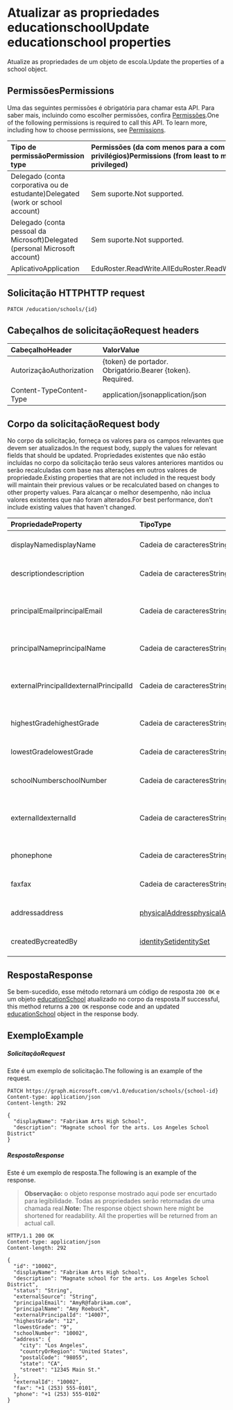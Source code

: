 # <a name="update-educationschool-properties"></a><span data-ttu-id="950bb-101">Atualizar as propriedades educationschool</span><span class="sxs-lookup"><span data-stu-id="950bb-101">Update educationschool properties</span></span>

<span data-ttu-id="950bb-102">Atualize as propriedades de um objeto de escola.</span><span class="sxs-lookup"><span data-stu-id="950bb-102">Update the properties of a school object.</span></span>

## <a name="permissions"></a><span data-ttu-id="950bb-103">Permissões</span><span class="sxs-lookup"><span data-stu-id="950bb-103">Permissions</span></span>
<span data-ttu-id="950bb-p101">Uma das seguintes permissões é obrigatória para chamar esta API. Para saber mais, incluindo como escolher permissões, confira [Permissões](../../../concepts/permissions_reference.md).</span><span class="sxs-lookup"><span data-stu-id="950bb-p101">One of the following permissions is required to call this API. To learn more, including how to choose permissions, see [Permissions](../../../concepts/permissions_reference.md).</span></span>

|<span data-ttu-id="950bb-106">Tipo de permissão</span><span class="sxs-lookup"><span data-stu-id="950bb-106">Permission type</span></span>      | <span data-ttu-id="950bb-107">Permissões (da com menos para a com mais privilégios)</span><span class="sxs-lookup"><span data-stu-id="950bb-107">Permissions (from least to most privileged)</span></span>              |
|:--------------------|:---------------------------------------------------------|
|<span data-ttu-id="950bb-108">Delegado (conta corporativa ou de estudante)</span><span class="sxs-lookup"><span data-stu-id="950bb-108">Delegated (work or school account)</span></span> |  <span data-ttu-id="950bb-109">Sem suporte.</span><span class="sxs-lookup"><span data-stu-id="950bb-109">Not supported.</span></span>  |
|<span data-ttu-id="950bb-110">Delegado (conta pessoal da Microsoft)</span><span class="sxs-lookup"><span data-stu-id="950bb-110">Delegated (personal Microsoft account)</span></span> |  <span data-ttu-id="950bb-111">Sem suporte.</span><span class="sxs-lookup"><span data-stu-id="950bb-111">Not supported.</span></span>  |
|<span data-ttu-id="950bb-112">Aplicativo</span><span class="sxs-lookup"><span data-stu-id="950bb-112">Application</span></span> | <span data-ttu-id="950bb-113">EduRoster.ReadWrite.All</span><span class="sxs-lookup"><span data-stu-id="950bb-113">EduRoster.ReadWrite.All</span></span> |

## <a name="http-request"></a><span data-ttu-id="950bb-114">Solicitação HTTP</span><span class="sxs-lookup"><span data-stu-id="950bb-114">HTTP request</span></span>
<!-- { "blockType": "ignored" } -->
```http
PATCH /education/schools/{id}
```
## <a name="request-headers"></a><span data-ttu-id="950bb-115">Cabeçalhos de solicitação</span><span class="sxs-lookup"><span data-stu-id="950bb-115">Request headers</span></span>
| <span data-ttu-id="950bb-116">Cabeçalho</span><span class="sxs-lookup"><span data-stu-id="950bb-116">Header</span></span>       | <span data-ttu-id="950bb-117">Valor</span><span class="sxs-lookup"><span data-stu-id="950bb-117">Value</span></span> |
|:---------------|:--------|
| <span data-ttu-id="950bb-118">Autorização</span><span class="sxs-lookup"><span data-stu-id="950bb-118">Authorization</span></span>  | <span data-ttu-id="950bb-p102">{token} de portador. Obrigatório.</span><span class="sxs-lookup"><span data-stu-id="950bb-p102">Bearer {token}. Required.</span></span>  |
| <span data-ttu-id="950bb-121">Content-Type</span><span class="sxs-lookup"><span data-stu-id="950bb-121">Content-Type</span></span>  | <span data-ttu-id="950bb-122">application/json</span><span class="sxs-lookup"><span data-stu-id="950bb-122">application/json</span></span>  |

## <a name="request-body"></a><span data-ttu-id="950bb-123">Corpo da solicitação</span><span class="sxs-lookup"><span data-stu-id="950bb-123">Request body</span></span>
<span data-ttu-id="950bb-124">No corpo da solicitação, forneça os valores para os campos relevantes que devem ser atualizados.</span><span class="sxs-lookup"><span data-stu-id="950bb-124">In the request body, supply the values for relevant fields that should be updated.</span></span> <span data-ttu-id="950bb-125">Propriedades existentes que não estão incluídas no corpo da solicitação terão seus valores anteriores mantidos ou serão recalculadas com base nas alterações em outros valores de propriedade.</span><span class="sxs-lookup"><span data-stu-id="950bb-125">Existing properties that are not included in the request body will maintain their previous values or be recalculated based on changes to other property values.</span></span> <span data-ttu-id="950bb-126">Para alcançar o melhor desempenho, não inclua valores existentes que não foram alterados.</span><span class="sxs-lookup"><span data-stu-id="950bb-126">For best performance, don't include existing values that haven't changed.</span></span>

| <span data-ttu-id="950bb-127">Propriedade</span><span class="sxs-lookup"><span data-stu-id="950bb-127">Property</span></span>     | <span data-ttu-id="950bb-128">Tipo</span><span class="sxs-lookup"><span data-stu-id="950bb-128">Type</span></span>   |<span data-ttu-id="950bb-129">Descrição</span><span class="sxs-lookup"><span data-stu-id="950bb-129">Description</span></span>|
|:---------------|:--------|:----------|
|<span data-ttu-id="950bb-130">displayName</span><span class="sxs-lookup"><span data-stu-id="950bb-130">displayName</span></span>| <span data-ttu-id="950bb-131">Cadeia de caracteres</span><span class="sxs-lookup"><span data-stu-id="950bb-131">String</span></span>| <span data-ttu-id="950bb-132">Nome de exibição da escola</span><span class="sxs-lookup"><span data-stu-id="950bb-132">Display name of the school</span></span>| 
|<span data-ttu-id="950bb-133">description</span><span class="sxs-lookup"><span data-stu-id="950bb-133">description</span></span>| <span data-ttu-id="950bb-134">Cadeia de caracteres</span><span class="sxs-lookup"><span data-stu-id="950bb-134">String</span></span> | <span data-ttu-id="950bb-135">Descrição da escola</span><span class="sxs-lookup"><span data-stu-id="950bb-135">Description of the school</span></span>| 
|<span data-ttu-id="950bb-136">principalEmail</span><span class="sxs-lookup"><span data-stu-id="950bb-136">principalEmail</span></span>| <span data-ttu-id="950bb-137">Cadeia de caracteres</span><span class="sxs-lookup"><span data-stu-id="950bb-137">String</span></span>| <span data-ttu-id="950bb-138">Endereço de email da entidade de segurança</span><span class="sxs-lookup"><span data-stu-id="950bb-138">Email address of the principal</span></span>|
|<span data-ttu-id="950bb-139">principalName</span><span class="sxs-lookup"><span data-stu-id="950bb-139">principalName</span></span>| <span data-ttu-id="950bb-140">Cadeia de caracteres</span><span class="sxs-lookup"><span data-stu-id="950bb-140">String</span></span> | <span data-ttu-id="950bb-141">Nome da entidade de segurança</span><span class="sxs-lookup"><span data-stu-id="950bb-141">Name of the principal</span></span>|
|<span data-ttu-id="950bb-142">externalPrincipalId</span><span class="sxs-lookup"><span data-stu-id="950bb-142">externalPrincipalId</span></span>| <span data-ttu-id="950bb-143">Cadeia de caracteres</span><span class="sxs-lookup"><span data-stu-id="950bb-143">String</span></span> | <span data-ttu-id="950bb-144">ID da entidade de segurança no sistema de sincronização.</span><span class="sxs-lookup"><span data-stu-id="950bb-144">Id of principal in syncing system.</span></span> |
|<span data-ttu-id="950bb-145">highestGrade</span><span class="sxs-lookup"><span data-stu-id="950bb-145">highestGrade</span></span>|<span data-ttu-id="950bb-146">Cadeia de caracteres</span><span class="sxs-lookup"><span data-stu-id="950bb-146">String</span></span>| <span data-ttu-id="950bb-147">Ensino de nível mais alto.</span><span class="sxs-lookup"><span data-stu-id="950bb-147">Highest grade taught.</span></span> |
|<span data-ttu-id="950bb-148">lowestGrade</span><span class="sxs-lookup"><span data-stu-id="950bb-148">lowestGrade</span></span>|<span data-ttu-id="950bb-149">Cadeia de caracteres</span><span class="sxs-lookup"><span data-stu-id="950bb-149">String</span></span>| <span data-ttu-id="950bb-150">Ensino de nível mais baixo.</span><span class="sxs-lookup"><span data-stu-id="950bb-150">Lowest grade taught.</span></span> |
|<span data-ttu-id="950bb-151">schoolNumber</span><span class="sxs-lookup"><span data-stu-id="950bb-151">schoolNumber</span></span>|<span data-ttu-id="950bb-152">Cadeia de caracteres</span><span class="sxs-lookup"><span data-stu-id="950bb-152">String</span></span>| <span data-ttu-id="950bb-153">Número da escola.</span><span class="sxs-lookup"><span data-stu-id="950bb-153">School Number.</span></span>|
|<span data-ttu-id="950bb-154">externalId</span><span class="sxs-lookup"><span data-stu-id="950bb-154">externalId</span></span>|<span data-ttu-id="950bb-155">Cadeia de caracteres</span><span class="sxs-lookup"><span data-stu-id="950bb-155">String</span></span>| <span data-ttu-id="950bb-156">ID da escola no sistema de sincronização.</span><span class="sxs-lookup"><span data-stu-id="950bb-156">Id of school in syncing system.</span></span> |
|<span data-ttu-id="950bb-157">phone</span><span class="sxs-lookup"><span data-stu-id="950bb-157">phone</span></span>|<span data-ttu-id="950bb-158">Cadeia de caracteres</span><span class="sxs-lookup"><span data-stu-id="950bb-158">String</span></span>| <span data-ttu-id="950bb-159">Número de telefone da escola.</span><span class="sxs-lookup"><span data-stu-id="950bb-159">Phone number of school.</span></span> |
|<span data-ttu-id="950bb-160">fax</span><span class="sxs-lookup"><span data-stu-id="950bb-160">fax</span></span>|<span data-ttu-id="950bb-161">Cadeia de caracteres</span><span class="sxs-lookup"><span data-stu-id="950bb-161">String</span></span>| <span data-ttu-id="950bb-162">Número de fax da escola.</span><span class="sxs-lookup"><span data-stu-id="950bb-162">Fax number of school.</span></span> |
|<span data-ttu-id="950bb-163">address</span><span class="sxs-lookup"><span data-stu-id="950bb-163">address</span></span>|[<span data-ttu-id="950bb-164">physicalAddress</span><span class="sxs-lookup"><span data-stu-id="950bb-164">physicalAddress</span></span>](../resources/physicaladdress.md)| <span data-ttu-id="950bb-165">Endereço da escola.</span><span class="sxs-lookup"><span data-stu-id="950bb-165">Address of the School.</span></span>|
|<span data-ttu-id="950bb-166">createdBy</span><span class="sxs-lookup"><span data-stu-id="950bb-166">createdBy</span></span>|[<span data-ttu-id="950bb-167">identitySet</span><span class="sxs-lookup"><span data-stu-id="950bb-167">identitySet</span></span>](../resources/identityset.md)|<span data-ttu-id="950bb-168">Entidade que criou a escola.</span><span class="sxs-lookup"><span data-stu-id="950bb-168">Entity who created the school.</span></span>|

## <a name="response"></a><span data-ttu-id="950bb-169">Resposta</span><span class="sxs-lookup"><span data-stu-id="950bb-169">Response</span></span>
<span data-ttu-id="950bb-170">Se bem-sucedido, esse método retornará um código de resposta `200 OK` e um objeto [educationSchool](../resources/educationschool.md) atualizado no corpo da resposta.</span><span class="sxs-lookup"><span data-stu-id="950bb-170">If successful, this method returns a `200 OK` response code and an updated [educationSchool](../resources/educationschool.md) object in the response body.</span></span>
## <a name="example"></a><span data-ttu-id="950bb-171">Exemplo</span><span class="sxs-lookup"><span data-stu-id="950bb-171">Example</span></span>
##### <a name="request"></a><span data-ttu-id="950bb-172">Solicitação</span><span class="sxs-lookup"><span data-stu-id="950bb-172">Request</span></span>
<span data-ttu-id="950bb-173">Este é um exemplo de solicitação.</span><span class="sxs-lookup"><span data-stu-id="950bb-173">The following is an example of the request.</span></span>
<!-- {
  "blockType": "request",
  "name": "update_educationschool"
}-->
```http
PATCH https://graph.microsoft.com/v1.0/education/schools/{school-id}
Content-type: application/json
Content-length: 292

{
  "displayName": "Fabrikam Arts High School",
  "description": "Magnate school for the arts. Los Angeles School District"
}
```
##### <a name="response"></a><span data-ttu-id="950bb-174">Resposta</span><span class="sxs-lookup"><span data-stu-id="950bb-174">Response</span></span>
<span data-ttu-id="950bb-175">Este é um exemplo de resposta.</span><span class="sxs-lookup"><span data-stu-id="950bb-175">The following is an example of the response.</span></span> 

><span data-ttu-id="950bb-p104">**Observação:** o objeto response mostrado aqui pode ser encurtado para legibilidade. Todas as propriedades serão retornadas de uma chamada real.</span><span class="sxs-lookup"><span data-stu-id="950bb-p104">**Note:** The response object shown here might be shortened for readability. All the properties will be returned from an actual call.</span></span>

<!-- {
  "blockType": "response",
  "truncated": true,
  "@odata.type": "microsoft.graph.educationSchool"
} -->
```http
HTTP/1.1 200 OK
Content-type: application/json
Content-length: 292

{
  "id": "10002",
  "displayName": "Fabrikam Arts High School",
  "description": "Magnate school for the arts. Los Angeles School District",
  "status": "String",
  "externalSource": "String",
  "principalEmail": "AmyR@fabrikam.com",
  "principalName": "Amy Roebuck",
  "externalPrincipalId": "14007",
  "highestGrade": "12",
  "lowestGrade": "9",
  "schoolNumber": "10002",
  "address": {
    "city": "Los Angeles",
    "countryOrRegion": "United States",
    "postalCode": "98055",
    "state": "CA",
    "street": "12345 Main St."
  },
  "externalId": "10002",
  "fax": "+1 (253) 555-0101",
  "phone": "+1 (253) 555-0102"
}
```

<!-- uuid: 8fcb5dbc-d5aa-4681-8e31-b001d5168d79
2015-10-25 14:57:30 UTC -->
<!-- {
  "type": "#page.annotation",
  "description": "Update educationschool",
  "keywords": "",
  "section": "documentation",
  "tocPath": ""
}-->
